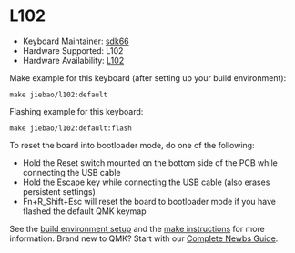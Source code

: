 # L102

* Keyboard Maintainer: [sdk66](https://github.com/sdk66)
* Hardware Supported: L102
* Hardware Availability: [L102](https://www.jiebao.com)

Make example for this keyboard (after setting up your build environment):

    make jiebao/l102:default
        
Flashing example for this keyboard:

    make jiebao/l102:default:flash

To reset the board into bootloader mode, do one of the following:

* Hold the Reset switch mounted on the bottom side of the PCB while connecting the USB cable
* Hold the Escape key while connecting the USB cable (also erases persistent settings)
* Fn+R_Shift+Esc will reset the board to bootloader mode if you have flashed the default QMK keymap

See the [build environment setup](https://docs.qmk.fm/#/getting_started_build_tools) and the [make instructions](https://docs.qmk.fm/#/getting_started_make_guide) for more information. Brand new to QMK? Start with our [Complete Newbs Guide](https://docs.qmk.fm/#/newbs).

